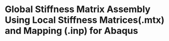 # Global Stiffness Matrix Assembly Using Local Stiffness Matrices(.mtx) and Mapping (.inp) for Abaqus



